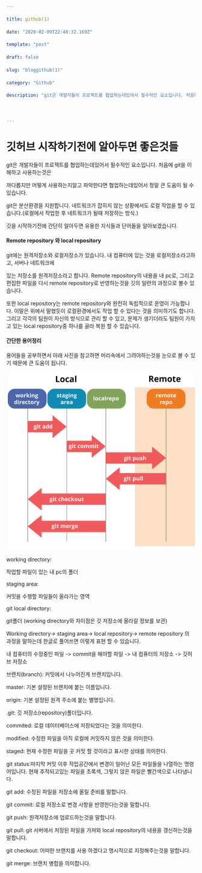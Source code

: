 ```yaml
---

title: github(1) 

date: "2020-02-09T22:40:32.169Z"

template: "post"

draft: false

slug: "bloggithub(1)"

category: "Github"

description: "git은 개발자들이 프로젝트를 협업하는데있어서 필수적인 요소입니다. 처음에 git을 이해하고 사용하는것은 까다롭지만 어떻게 사용하는지알고 파악한다면 협업하는데있어서 정말 큰 도움이 될 수 있습니다. 깃허브를 시작하기전에 간단하게 용어를 알아보겠습니다."



---
```


# **깃허브** **시작하기전에** **알아두면** 좋은것들





git은 개발자들이 프로젝트를 협업하는데있어서 필수적인 요소입니다. 처음에 git을 이해하고 사용하는것은

까다롭지만 어떻게 사용하는지알고 파악한다면 협업하는데있어서 정말 큰 도움이 될 수 있습니다.



git은 분산환경을 지원합니다. 네트워크가 잡히지 않는 상황에서도 로컬 작업을 할 수 있습니다.(로컬에서 작업한 후 네트워크가 될때 저장하는 방식.)



깃을 시작하기전에 간단히 알아두면 유용한 지식들과 단어들을 알아보겠습니다.





#### **Remote repository** **와** **local repository**

git에는 원격저장소와 로컬저장소가 있습니다. 내 컴퓨터에 있는 것을 로컬저장소라고하고, 서버나 네트워크에

있는 저장소를 원격저장소라고 합니다. Remote repository의 내용을 내 pc로, 그리고 편집한 파일을 다시 remote repository로 반영하는것을 깃의 일련의 과정으로 볼수 있습니다.

또한 local repository는 remote repository와 완전히 독립적으로 운영이 가능합니다. 이말은 위에서 말했듯이 로컬환경에서도 작업 할 수 있다는 것을 의미하기도 합니다. 그리고 각각의 팀원이 자신의 방식으로 관리 할 수 있고, 문제가 생기더라도 팀원이 가지고 있는 local repository중 하나를 골라 복원 할 수 있습니다.



#### **간단한** **용어정리**

 

용어들을 공부하면서 아래 사진을 참고하면 머리속에서 그려야하는것을 눈으로 볼 수 있기 때문에 큰 도움이 됩니다.

![githubRepo](/media/githubblog.jpg)

working directory:

작업할 파일이 있는 내 pc의 폴더

staging area:

커밋을 수행할 파일들이 올라가는 영역

git local directory:

git폴더 (working directory와 차이점은 깃 저장소에 올라갈 정보를 보관)

Working directory-> staging area-> local repository-> remote repository 의 과정을 말하는데 한글로 풀어쓰면 이렇게 표현 할 수 있습니다.

내 컴퓨터의 수정중인 파일 -> commit을 해야할 파일 -> 내 컴퓨터의 저장소 -> 깃허브 저장소



브랜치(branch): 커밋에서 나누어진게 브랜치입니다.

master: 기본 설정된 브랜치에 붙는 이름입니다.

origin: 기본 설정된 원격 주소에 붙는 별명입니다.



.git: 깃 저장소(repository)폴더입니다.





commited: 로컬 데이터베이스에 저장되었다는 것을 의미한다.

modified: 수정한 파일을 아직 로컬에 커밋하지 않은 것을 의미한다.

staged: 현재 수정한 파일을 곳 커밋 할 것이라고 표시한 상태를 의미한다.



 git status:마지막 커밋 이후 작업공간에서 변경이 일어난 모든 파일들을 나열하는 명령어입니다. 현재 추적되고있는 파일을 초록색, 그렇지 않은 파일은 빨간색으로 나타냅니다.

git add: 수정된 파일을 저장소에 올릴 준비를 말합니다.

git commit: 로컬 저장소로 변경 사항을 반영한다는것을 말합니다.

git push: 원격저장소에 업로드하는것을 말합니다.



git pull: git 서버에서 저장된 파일을 가져와 local repository의 내용을 갱신하는것을 말합니다.

git checkout: 어떠한 브랜치를 사용 하겠다고 명시적으로 지정해주는것을 말합니다.

git merge: 브랜치 병합을 의미합니다.